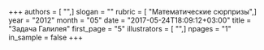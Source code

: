 +++
authors = [ "",]
slogan = ""
rubric = [ "Математические сюрпризы",]
year = "2012"
month = "05"
date = "2017-05-24T18:09:12+03:00"
title = "Задача Галилея"
first_page = "5"
illustrators = [ "",]
npages = "1"
in_sample = false
+++
